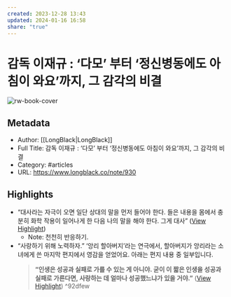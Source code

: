 ```yaml
---
created: 2023-12-28 13:43
updated: 2024-01-16 16:58
share: "true"
---
```


# 감독 이재규 : ‘다모’ 부터 ‘정신병동에도 아침이 와요’까지, 그 감각의 비결

![rw-book-cover](https://readwise-assets.s3.amazonaws.com/media/uploaded_book_covers/profile_605690/17030410142c47a93bb5a80a0172474a64b7e90606.png)

## Metadata
- Author: [[LongBlack|LongBlack]]
- Full Title: 감독 이재규 : ‘다모’ 부터 ‘정신병동에도 아침이 와요’까지, 그 감각의 비결
- Category: #articles
- URL: https://www.longblack.co/note/930

## Highlights
- “대사라는 자극이 오면 일단 상대의 말을 먼저 들어야 한다. 들은 내용을 몸에서 충분히 화학 작용이 일어나게 한 다음 나의 말을 해야 한다. 그게 대사” ([View Highlight](https://read.readwise.io/read/01hjmssfbpd1dabac2kvg9g436))
    - Note: 천천히 반응하기.
- “사랑하기 위해 노력하자.” ‘앙리 할아버지’라는 연극에서, 할아버지가 앙리라는 소녀에게 쓴 마지막 편지에서 영감을 얻었어요. 아래는 편지 내용 중 일부입니다.
  > **“인생은 성공과 실패로 가를 수 있는 게 아니야. 굳이 이 짧은 인생을 성공과 실패로 가른다면, 사랑하는 데 얼마나 성공했느냐가 있을 거야.”** ([View Highlight](https://read.readwise.io/read/01hjmshyn6vxqbf9c148jwctrx)) ^92dfew

